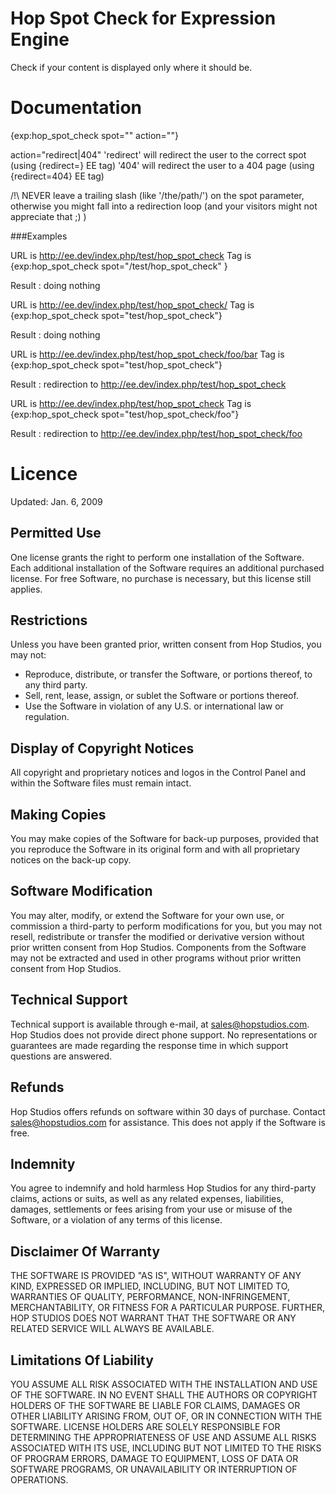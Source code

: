 Hop Spot Check for Expression Engine
===============================

Check if your content is displayed only where it should be.

Documentation
=============

{exp:hop_spot_check spot="" action=""}

action="redirect|404"
'redirect' will redirect the user to the correct spot (using {redirect=} EE tag)
'404' will redirect the user to a 404 page (using {redirect=404} EE tag)

/!\ NEVER leave a trailing slash (like '/the/path/') on the spot parameter, otherwise you might fall into a redirection loop (and your visitors might not appreciate that ;) )


###Examples

URL is http://ee.dev/index.php/test/hop_spot_check
Tag is {exp:hop_spot_check spot="/test/hop_spot_check" }

Result : doing nothing


URL is http://ee.dev/index.php/test/hop_spot_check/
Tag is {exp:hop_spot_check spot="test/hop_spot_check"}

Result : doing nothing


URL is http://ee.dev/index.php/test/hop_spot_check/foo/bar
Tag is {exp:hop_spot_check spot="test/hop_spot_check"}

Result : redirection to http://ee.dev/index.php/test/hop_spot_check


URL is http://ee.dev/index.php/test/hop_spot_check
Tag is {exp:hop_spot_check spot="test/hop_spot_check/foo"}

Result : redirection to http://ee.dev/index.php/test/hop_spot_check/foo

Licence
=======

Updated: Jan. 6, 2009
## Permitted Use

One license grants the right to perform one installation of the Software. Each additional installation of the Software requires an additional purchased license. For free Software, no purchase is necessary, but this license still applies.
## Restrictions

Unless you have been granted prior, written consent from Hop Studios, you may not:

- Reproduce, distribute, or transfer the Software, or portions thereof, to any third party.
- Sell, rent, lease, assign, or sublet the Software or portions thereof.
- Use the Software in violation of any U.S. or international law or regulation.

## Display of Copyright Notices

All copyright and proprietary notices and logos in the Control Panel and within the Software files must remain intact.

## Making Copies

You may make copies of the Software for back-up purposes, provided that you reproduce the Software in its original form and with all proprietary notices on the back-up copy.

## Software Modification

You may alter, modify, or extend the Software for your own use, or commission a third-party to perform modifications for you, but you may not resell, redistribute or transfer the modified or derivative version without prior written consent from Hop Studios. Components from the Software may not be extracted and used in other programs without prior written consent from Hop Studios.

## Technical Support

Technical support is available through e-mail, at sales@hopstudios.com. Hop Studios does not provide direct phone support. No representations or guarantees are made regarding the response time in which support questions are answered.

## Refunds

Hop Studios offers refunds on software within 30 days of purchase. Contact sales@hopstudios.com for assistance. This does not apply if the Software is free.

## Indemnity

You agree to indemnify and hold harmless Hop Studios for any third-party claims, actions or suits, as well as any related expenses, liabilities, damages, settlements or fees arising from your use or misuse of the Software, or a violation of any terms of this license.

## Disclaimer Of Warranty

THE SOFTWARE IS PROVIDED "AS IS", WITHOUT WARRANTY OF ANY KIND, EXPRESSED OR IMPLIED, INCLUDING, BUT NOT LIMITED TO, WARRANTIES OF QUALITY, PERFORMANCE, NON-INFRINGEMENT, MERCHANTABILITY, OR FITNESS FOR A PARTICULAR PURPOSE. FURTHER, HOP STUDIOS DOES NOT WARRANT THAT THE SOFTWARE OR ANY RELATED SERVICE WILL ALWAYS BE AVAILABLE.

## Limitations Of Liability

YOU ASSUME ALL RISK ASSOCIATED WITH THE INSTALLATION AND USE OF THE SOFTWARE. IN NO EVENT SHALL THE AUTHORS OR COPYRIGHT HOLDERS OF THE SOFTWARE BE LIABLE FOR CLAIMS, DAMAGES OR OTHER LIABILITY ARISING FROM, OUT OF, OR IN CONNECTION WITH THE SOFTWARE. LICENSE HOLDERS ARE SOLELY RESPONSIBLE FOR DETERMINING THE APPROPRIATENESS OF USE AND ASSUME ALL RISKS ASSOCIATED WITH ITS USE, INCLUDING BUT NOT LIMITED TO THE RISKS OF PROGRAM ERRORS, DAMAGE TO EQUIPMENT, LOSS OF DATA OR SOFTWARE PROGRAMS, OR UNAVAILABILITY OR INTERRUPTION OF OPERATIONS.
